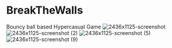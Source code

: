 # BreakTheWalls

Bouncy ball based Hypercasual Game ![2436x1125-screenshot](https://user-images.githubusercontent.com/47754244/203371078-6fb2d80e-f29b-45fa-ab62-2ecd2b07eca9.jpg)
![2436x1125-screenshot (2)](https://user-images.githubusercontent.com/47754244/203371161-ca2d678c-b466-4a5d-99b9-6eda438afa9b.jpg)
![2436x1125-screenshot (5)](https://user-images.githubusercontent.com/47754244/203371167-71536e6e-7e16-42c3-83a0-40b57cce87c7.jpg)
![2436x1125-screenshot (9)](https://user-images.githubusercontent.com/47754244/203371224-44b81b65-e3b1-4c23-8479-e1666051c23d.jpg)

